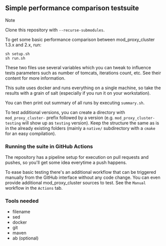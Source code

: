 ## Simple performance comparison testsuite

> [!NOTE]
> Clone this repository with `--recurse-submodules`.

To get some basic performance comparison between mod\_proxy\_cluster 1.3.x and 2.x, run:

```
sh setup.sh
sh run.sh
```

These two files use several variables which you can tweak to influence tests parameters such
as number of tomcats, iterations count, etc. See their content for more information.

This suite uses docker and runs everything on a single machine, so take the results with
a grain of salt (especially if you run it on your workstation).

You can then print out summary of all runs by executing `summary.sh`.

To test additional versions, you can create a directory with `mod_proxy_cluster-` prefix
followed by a version (e.g. `mod_proxy_cluster-testing` will show up as `testing` version).
Keep the structure the same as is in the already existing folders (mainly a `native/` subdirectory
with a `cmake` for an easy compilation).

### Running the suite in GitHub Actions

The repository has a pipeline setup for execution on pull requests and pushes, so you'll get some
idea everytime a push happens.

To ease basic testing there's an additional workflow that can be triggered manually from the GitHub
interface without any code change. You can even provide additional mod\_proxy\_cluster sources
to test. See the `Manual` workflow in the `Actions` tab.

### Tools needed

* filename
* sed
* docker
* git
* maven
* ab (optional)

